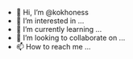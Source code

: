 - 👋 Hi, I’m @kokhoness
- 👀 I’m interested in ...
- 🌱 I’m currently learning ...
- 💞️ I’m looking to collaborate on ...
- 📫 How to reach me ...

<!---
kokhoness/kokhoness is a ✨ special ✨ repository because its `README.md` (this file) appears on your GitHub profile.
You can click the Preview link to take a look at your changes.
--->
